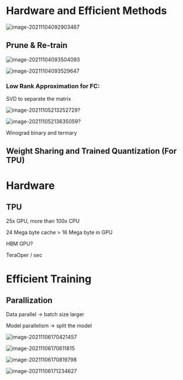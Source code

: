 # Hardware and Efficient Methods

![image-20211104092903467](https://chqwer2.github.io/img/Typora/image-20211104092903467.png)

## Prune & Re-train

![image-20211104093504093](https://chqwer2.github.io/img/Typora/image-20211104093504093.png)

![image-20211104093529647](https://chqwer2.github.io/img/Typora/image-20211104093529647.png)

### Low Rank Approximation for FC:

SVD to separate the matrix

![image-20211105213252729](https://chqwer2.github.io/img/Typora/image-20211105213252729.png)?

![image-20211105213635059](https://chqwer2.github.io/img/Typora/image-20211105213635059.png)?

Winograd binary and termary

## Weight Sharing and Trained Quantization (For TPU)

# Hardware

## TPU

25x GPU, more than 100x CPU

24 Mega byte cache > 16 Mega byte in GPU

HBM GPU?

TeraOper / sec

# Efficient Training

## Parallization

Data parallel -> batch size larger

Model parallelism -> split the model

![image-20211106170421457](https://chqwer2.github.io/img/Typora/image-20211106170421457.png)

![image-20211106170611815](https://chqwer2.github.io/img/Typora/image-20211106170611815.png)

![image-20211106170819798](https://chqwer2.github.io/img/Typora/image-20211106170819798.png)

![image-20211106171234627](https://chqwer2.github.io/img/Typora/image-20211106171234627.png)
